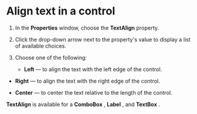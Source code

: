 
# Align text in a control




1. In the  **Properties** window, choose the **TextAlign** property.
    
2. Click the drop-down arrow next to the property's value to display a list of available choices.
    
3. Choose one of the following:
    
    
    
      -  **Left** — to align the text with the left edge of the control.
    
  -  **Right** — to align the text with the right edge of the control.
    
  -  **Center** — to center the text relative to the length of the control.
    

    
    



 **TextAlign** is available for a **ComboBox** , **Label** , and **TextBox** .
